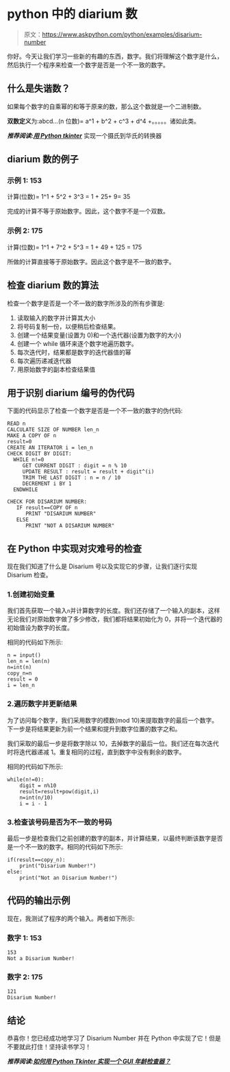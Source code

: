 # python 中的 diarium 数

> 原文：<https://www.askpython.com/python/examples/disarium-number>

你好。今天让我们学习一些新的有趣的东西，数字。我们将理解这个数字是什么，然后执行一个程序来检查一个数字是否是一个不一致的数字。

## 什么是失谐数？

如果每个数字的自乘幂的和等于原来的数，那么这个数就是一个二进制数。

**双数定义**为:abcd…(n 位数)= a^1 + b^2 + c^3 + d^4 +。。。。。诸如此类。

***推荐阅读:[用 Python tkinter](https://www.askpython.com/python-modules/tkinter/celsius-to-fahrenheit-converter)*** 实现一个摄氏到华氏的转换器

## diarium 数的例子

### 示例 1: 153

计算(位数)= 1^1 + 5^2 + 3^3 = 1 + 25+ 9= 35

完成的计算不等于原始数字。因此，这个数字不是一个双数。

### 示例 2: 175

计算(位数)= 1^1 + 7^2 + 5^3 = 1 + 49 + 125 = 175

所做的计算直接等于原始数字。因此这个数字是不一致的数字。

## 检查 diarium 数的算法

检查一个数字是否是一个不一致的数字所涉及的所有步骤是:

1.  读取输入的数字并计算其大小
2.  将号码复制一份，以便稍后检查结果。
3.  创建一个结果变量(设置为 0)和一个迭代器(设置为数字的大小)
4.  创建一个 while 循环来逐个数字地遍历数字。
5.  每次迭代时，结果都是数字的迭代器值的幂
6.  每次遍历递减迭代器
7.  用原始数字的副本检查结果值

## 用于识别 diarium 编号的伪代码

下面的代码显示了检查一个数字是否是一个不一致的数字的伪代码:

```
READ n
CALCULATE SIZE OF NUMBER len_n
MAKE A COPY OF n
result=0
CREATE AN ITERATOR i = len_n
CHECK DIGIT BY DIGIT:
  WHILE n!=0
     GET CURRENT DIGIT : digit = n % 10
     UPDATE RESULT : result = result + digit^(i)
     TRIM THE LAST DIGIT : n = n / 10
     DECREMENT i BY 1
  ENDWHILE

CHECK FOR DISARIUM NUMBER:
   IF result==COPY OF n
      PRINT "DISARIUM NUMBER"
   ELSE
      PRINT "NOT A DISARIUM NUMBER"

```

## 在 Python 中实现对灾难号的检查

现在我们知道了什么是 Disarium 号以及实现它的步骤，让我们逐行实现 Disarium 检查。

### 1.创建初始变量

我们首先获取一个输入`n`并计算数字的长度。我们还存储了一个输入的副本，这样无论我们对原始数字做了多少修改，我们都将结果初始化为 0，并将一个迭代器的初始值设为数字的长度。

相同的代码如下所示:

```
n = input()
len_n = len(n)
n=int(n)
copy_n=n
result = 0
i = len_n

```

### 2.遍历数字并更新结果

为了访问每个数字，我们采用数字的模数(mod 10)来提取数字的最后一个数字。下一步是将结果更新为前一个结果和提升到数字位置的数字之和。

我们采取的最后一步是将数字除以 10，去掉数字的最后一位。我们还在每次迭代时将迭代器递减 1。重复相同的过程，直到数字中没有剩余的数字。

相同的代码如下所示:

```
while(n!=0):
    digit = n%10
    result=result+pow(digit,i)
    n=int(n/10)
    i = i - 1

```

### 3.检查该号码是否为不一致的号码

最后一步是检查我们之前创建的数字的副本，并计算结果，以最终判断该数字是否是一个不一致的数字。相同的代码如下所示:

```
if(result==copy_n):
    print("Disarium Number!")
else:
    print("Not an Disarium Number!")

```

## 代码的输出示例

现在，我测试了程序的两个输入。两者如下所示:

### 数字 1: 153

```
153
Not a Disarium Number!

```

### 数字 2: 175

```
121
Disarium Number!

```

## 结论

恭喜你！您已经成功地学习了 Disarium Number 并在 Python 中实现了它！但是不要就此打住！坚持读书学习！

***推荐阅读:[如何用 Python Tkinter 实现一个 GUI 年龄检查器？](https://www.askpython.com/python-modules/tkinter/age-calculator)***